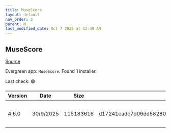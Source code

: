 ```yaml
---
title: MuseScore
layout: default
nav_order: 2
parent: M
last_modified_date: Oct 7 2025 at 12:49 AM
---
```


## MuseScore

[Source](https://musescore.org/)

Evergreen app: `MuseScore`. Found **1** installer.

Last check: 🟢

| Version | Date      | Size      | Sha256                                                           | Architecture | InstallerType | Type | URI                                                                                                                                                                                                                        |
| ------- | --------- | --------- | ---------------------------------------------------------------- | ------------ | ------------- | ---- | -------------------------------------------------------------------------------------------------------------------------------------------------------------------------------------------------------------------------- |
| 4.6.0   | 30/9/2025 | 115183616 | d17241eadc7d06dd5828073e7ccc90032bb4ca04655e58b9689d37d43b952f10 | x64          | Default       | msi  | [https://github.com/musescore/MuseScore/releases/download/v4.6.0/MuseScore-Studio-4.6.0.252730940-x86_64.msi](https://github.com/musescore/MuseScore/releases/download/v4.6.0/MuseScore-Studio-4.6.0.252730940-x86_64.msi) |
